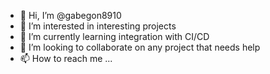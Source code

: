 - 👋 Hi, I’m @gabegon8910
- 👀 I’m interested in interesting projects
- 🌱 I’m currently learning integration with CI/CD
- 💞️ I’m looking to collaborate on any project that needs help
- 📫 How to reach me ...

<!---
gabegon8910/gabegon8910 is a ✨ special ✨ repository because its `README.md` (this file) appears on your GitHub profile.
You can click the Preview link to take a look at your changes.
--->
